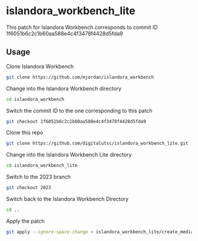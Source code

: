 # islandora_workbench_lite

This patch for Islandora Workbench corresponds to commit ID 1f6051b6c2c1b60aa588e4c4f3478f4428d5fda9

## Usage
Clone Islandora Workbench
```bash
git clone https://github.com/mjordan/islandora_workbench
```

Change into the Islandora Workbench directory
```bash
cd islandora_workbench
```

Switch the commit ID to the one corresponding to this patch
```bash
git checkout 1f6051b6c2c1b60aa588e4c4f3478f4428d5fda9
```

Clone this repo
```bash
git clone https://github.com/digitalutsc/islandora_workbench_lite.git
```

Change into the Islandora Workbench Lite directory
```bash
cd islandora_workbench_lite
```

Switch to the 2023 branch
```bash
git checkout 2023
```

Switch back to the Islandora Workbench Directory
```bash
cd ..
```

Apply the patch
```bash
git apply --ignore-space-change < islandora_workbench_lite/create_media.patch
```



